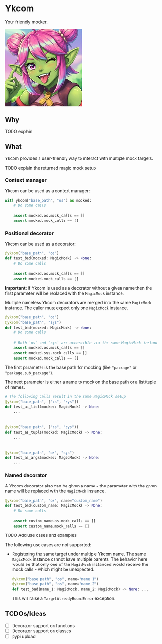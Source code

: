 # Ykcom

Your friendly mocker.

![Ykcom](ykcom.jpg)

## Why
TODO explain

## What
Ykcom provides a user-friendly way to interact with multiple mock
targets.

TODO explain the returned magic mock setup

### Context manager
Ykcom can be used as a context manager:
```python
with ykcom("base_path", "os") as mocked:
    # Do some calls

    assert mocked.os.mock_calls == []
    assert mocked.mock_calls == []
```

### Positional decorator
Ykcom can be used as a decorator:
```python
@ykcom("base_path", "os")
def test_bad(mocked: MagicMock) -> None:
    # Do some calls

    assert mocked.os.mock_calls == []
    assert mocked.mock_calls == []
```

**Important:** if Ykcom is used as a decorator without a given name
then the first parameter will be replaced with the `MagicMock` instance.

Multiple nameless Ykcom decorators are merged into the same `MagicMock`
instance. The caller must expect only one `MagicMock` instance.

```python
@ykcom("base_path", "os")
@ykcom("base_path", "sys")
def test_bad(mocked: MagicMock) -> None:
    # Do some calls

    # Both `os` and `sys` are accessible via the same MagicMock instance.s
    assert mocked.os.mock_calls == []
    assert mocked.sys.mock_calls == []
    assert mocked.mock_calls == []
```

The first parameter is the base path for mocking (like `"package"` or `"package.sub_package"`).

The next parameter is either a name to mock on the base path or a list/tuple of names.

```python
# The following calls result in the same MagicMock setup
@ykcom("base_path", ["os", "sys"])
def test_as_list(mocked: MagicMock) -> None:
    ...


@ykcom("base_path", ("os", "sys"))
def test_as_tuple(mocked: MagicMock) -> None:
    ...


@ykcom("base_path", "os", "sys")
def test_as_args(mocked: MagicMock) -> None:
    ...
```

### Named decorator
A Ykcom decorator also can be given a name - the parameter with the
given name will be replaced with the `MagicMock` instance.

```python
@ykcom("base_path", "os", name="custom_name")
def test_bad(custom_name: MagicMock) -> None:
    # Do some calls

    assert custom_name.os.mock_calls == []
    assert custom_name.mock_calls == []
```

TODO Add use cases and examples

The following use cases are not supported:
* Registering the same target under multiple Ykcom name. The same `MagicMock`
  instance cannot have multiple parents. The behavior here would be that only
  one of the `MagicMock` instanced would receive the mock calls - which might
  be unexpected.
  ```python
  @ykcom("base_path", "os", name="name_1")
  @ykcom("base_path", "os", name="name_2")
  def test_bad(name_1: MagicMock, name_2: MagicMock) -> None: ...
  ```
  This will raise a `TargetAlreadyBoundError` exception.

## TODOs/Ideas

* [ ] Decorator support on functions
* [ ] Decorator support on classes
* [ ] pypi upload
